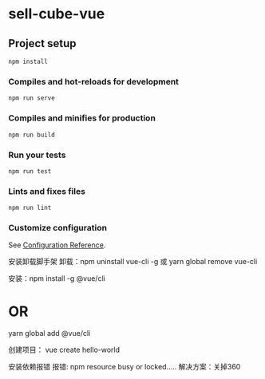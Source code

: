 # sell-cube-vue

## Project setup
```
npm install
```

### Compiles and hot-reloads for development
```
npm run serve
```

### Compiles and minifies for production
```
npm run build
```

### Run your tests
```
npm run test
```

### Lints and fixes files
```
npm run lint
```

### Customize configuration
See [Configuration Reference](https://cli.vuejs.org/config/).



安装卸载脚手架
卸载：npm uninstall vue-cli -g 或 yarn global remove vue-cli

安装：npm install -g @vue/cli
# OR
yarn global add @vue/cli

创建项目：
vue create hello-world


安装依赖报错
报错: npm resource busy or locked.....
解决方案：关掉360